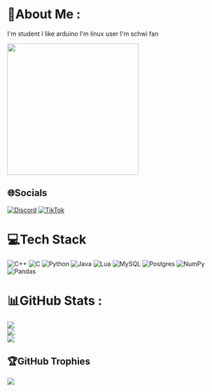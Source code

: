 # 💫About Me :
I'm student
I like arduino
I'm linux user
I'm schwi fan

<img src="/schwi.gif" width="300"/>

## 🌐Socials
[![Discord](https://img.shields.io/badge/Discord-%237289DA.svg?logo=discord&logoColor=white)](htttps://discord.gg/https://discord.gg/cKQUs5dyh8) [![TikTok](https://img.shields.io/badge/TikTok-%23000000.svg?logo=TikTok&logoColor=white)](https://tiktok.com/@@AvaironX) 

# 💻Tech Stack
![C++](https://img.shields.io/badge/c++-%2300599C.svg?style=flat&logo=c%2B%2B&logoColor=white) ![C](https://img.shields.io/badge/c-%2300599C.svg?style=flat&logo=c&logoColor=white) ![Python](https://img.shields.io/badge/python-3670A0?style=flat&logo=python&logoColor=ffdd54) ![Java](https://img.shields.io/badge/java-%23ED8B00.svg?style=flat&logo=java&logoColor=white) ![Lua](https://img.shields.io/badge/lua-%232C2D72.svg?style=flat&logo=lua&logoColor=white) ![MySQL](https://img.shields.io/badge/mysql-%2300f.svg?style=flat&logo=mysql&logoColor=white) ![Postgres](https://img.shields.io/badge/postgres-%23316192.svg?style=flat&logo=postgresql&logoColor=white) ![NumPy](https://img.shields.io/badge/numpy-%23013243.svg?style=flat&logo=numpy&logoColor=white) ![Pandas](https://img.shields.io/badge/pandas-%23150458.svg?style=flat&logo=pandas&logoColor=white)
# 📊GitHub Stats :
![](https://github-readme-stats.vercel.app/api?username=Avairon&theme=highcontrast&hide_border=true&include_all_commits=true&count_private=false&background=000000&ring=7000a6&fire=7000a6&currStreakLabel=8000c1)<br/>
![](https://github-readme-streak-stats.herokuapp.com/?user=Avairon&theme=highcontrast&hide_border=true&background=000000&ring=7000a6&fire=7000a6&currStreakLabel=8000c1)<br/>
![](https://github-readme-stats.vercel.app/api/top-langs/?username=Avairon&theme=highcontrast&hide_border=true&include_all_commits=true&count_private=false&layout=compact&background=000000&ring=7000a6&fire=7000a6&currStreakLabel=8000c1)

## 🏆GitHub Trophies
![](https://github-trophies.vercel.app/?username=Avairon&theme=tokyonight&no-frame=false&no-bg=false&margin-w=4)




